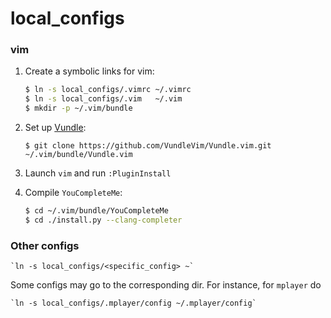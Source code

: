 # local\_configs

### vim

1. Create a symbolic links for vim:

    ```bash
    $ ln -s local_configs/.vimrc ~/.vimrc
    $ ln -s local_configs/.vim   ~/.vim
    $ mkdir -p ~/.vim/bundle
    ```

2. Set up [Vundle](https://github.com/VundleVim/Vundle.vim):

    `$ git clone https://github.com/VundleVim/Vundle.vim.git ~/.vim/bundle/Vundle.vim`

3. Launch `vim` and run `:PluginInstall`

4. Compile `YouCompleteMe`:

    ```bash
    $ cd ~/.vim/bundle/YouCompleteMe
    $ cd ./install.py --clang-completer
    ```

### Other configs

    `ln -s local_configs/<specific_config> ~`

Some configs may go to the corresponding dir. For instance, for `mplayer` do

    `ln -s local_configs/.mplayer/config ~/.mplayer/config`

